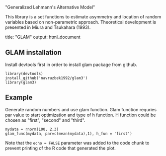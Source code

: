 

"Generalized Lehmann's Alternative Model" 

This library is a set functions to estimate asymmetry and location of random variables based on non-parametric approach.
Theoretical development is presented in Miura and Tsukahara (1993). 


title: "GLAM"
output: html_document


## GLAM installation

Install devtools first in order to install glam package from github. 

```{r cars}
library(devtools)
install_github('navruzbek1992/glam3')
library(glam3)
```

## Example

Generate random numbers and use glam function. Glam function requries par value to start optimization and type of h function. H function could be chosen as "first", "second" and "third". 

```{r pressure, echo=FALSE}
mydata = rnorm(100, 2,3)
glam_func(mydata, par=c(mean(mydata),1), h_fun = 'first')

```

Note that the `echo = FALSE` parameter was added to the code chunk to prevent printing of the R code that generated the plot.
